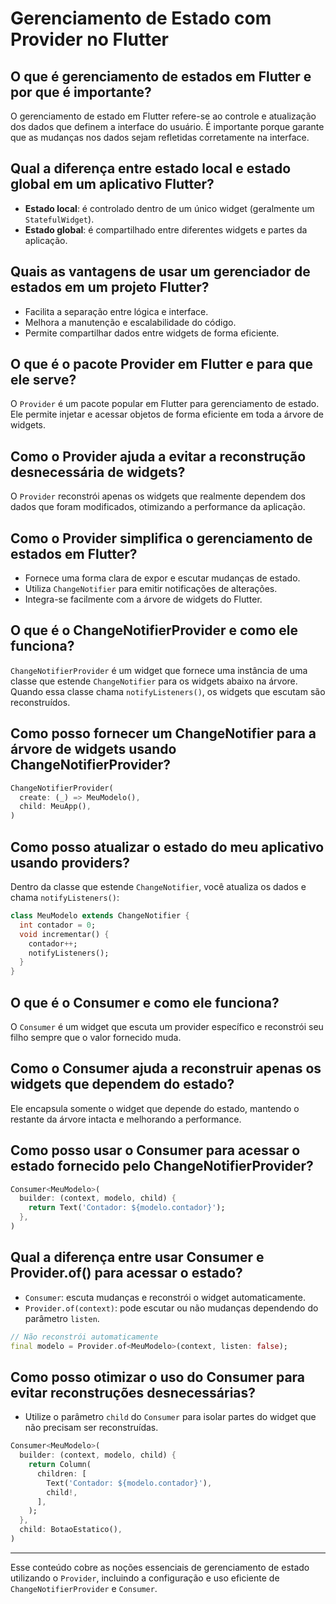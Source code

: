 # Gerenciamento de Estado com Provider no Flutter

## O que é gerenciamento de estados em Flutter e por que é importante?

O gerenciamento de estado em Flutter refere-se ao controle e atualização dos dados que definem a interface do usuário. É importante porque garante que as mudanças nos dados sejam refletidas corretamente na interface.

## Qual a diferença entre estado local e estado global em um aplicativo Flutter?

* **Estado local**: é controlado dentro de um único widget (geralmente um `StatefulWidget`).
* **Estado global**: é compartilhado entre diferentes widgets e partes da aplicação.

## Quais as vantagens de usar um gerenciador de estados em um projeto Flutter?

* Facilita a separação entre lógica e interface.
* Melhora a manutenção e escalabilidade do código.
* Permite compartilhar dados entre widgets de forma eficiente.

## O que é o pacote Provider em Flutter e para que ele serve?

O `Provider` é um pacote popular em Flutter para gerenciamento de estado. Ele permite injetar e acessar objetos de forma eficiente em toda a árvore de widgets.

## Como o Provider ajuda a evitar a reconstrução desnecessária de widgets?

O `Provider` reconstrói apenas os widgets que realmente dependem dos dados que foram modificados, otimizando a performance da aplicação.

## Como o Provider simplifica o gerenciamento de estados em Flutter?

* Fornece uma forma clara de expor e escutar mudanças de estado.
* Utiliza `ChangeNotifier` para emitir notificações de alterações.
* Integra-se facilmente com a árvore de widgets do Flutter.

## O que é o ChangeNotifierProvider e como ele funciona?

`ChangeNotifierProvider` é um widget que fornece uma instância de uma classe que estende `ChangeNotifier` para os widgets abaixo na árvore. Quando essa classe chama `notifyListeners()`, os widgets que escutam são reconstruídos.

## Como posso fornecer um ChangeNotifier para a árvore de widgets usando ChangeNotifierProvider?

```dart
ChangeNotifierProvider(
  create: (_) => MeuModelo(),
  child: MeuApp(),
)
```

## Como posso atualizar o estado do meu aplicativo usando providers?

Dentro da classe que estende `ChangeNotifier`, você atualiza os dados e chama `notifyListeners()`:

```dart
class MeuModelo extends ChangeNotifier {
  int contador = 0;
  void incrementar() {
    contador++;
    notifyListeners();
  }
}
```

## O que é o Consumer e como ele funciona?

O `Consumer` é um widget que escuta um provider específico e reconstrói seu filho sempre que o valor fornecido muda.

## Como o Consumer ajuda a reconstruir apenas os widgets que dependem do estado?

Ele encapsula somente o widget que depende do estado, mantendo o restante da árvore intacta e melhorando a performance.

## Como posso usar o Consumer para acessar o estado fornecido pelo ChangeNotifierProvider?

```dart
Consumer<MeuModelo>(
  builder: (context, modelo, child) {
    return Text('Contador: ${modelo.contador}');
  },
)
```

## Qual a diferença entre usar Consumer e Provider.of() para acessar o estado?

* `Consumer`: escuta mudanças e reconstrói o widget automaticamente.
* `Provider.of(context)`: pode escutar ou não mudanças dependendo do parâmetro `listen`.

```dart
// Não reconstrói automaticamente
final modelo = Provider.of<MeuModelo>(context, listen: false);
```

## Como posso otimizar o uso do Consumer para evitar reconstruções desnecessárias?

* Utilize o parâmetro `child` do `Consumer` para isolar partes do widget que não precisam ser reconstruídas.

```dart
Consumer<MeuModelo>(
  builder: (context, modelo, child) {
    return Column(
      children: [
        Text('Contador: ${modelo.contador}'),
        child!,
      ],
    );
  },
  child: BotaoEstatico(),
)
```

---

Esse conteúdo cobre as noções essenciais de gerenciamento de estado utilizando o `Provider`, incluindo a configuração e uso eficiente de `ChangeNotifierProvider` e `Consumer`.
